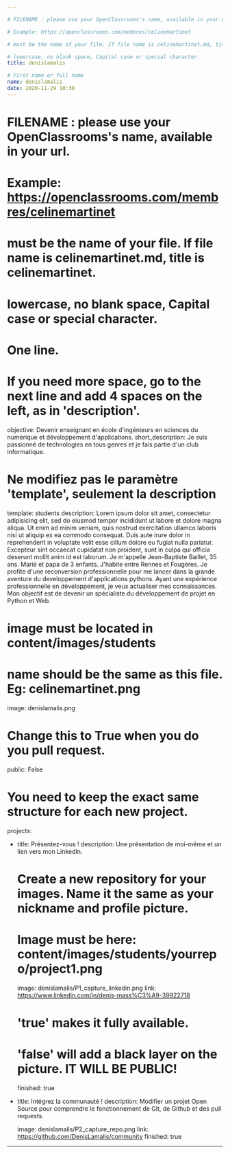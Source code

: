 ```yaml
---

# FILENAME : please use your OpenClassrooms's name, available in your url.

# Example: https://openclassrooms.com/membres/celinemartinet

# must be the name of your file. If file name is celinemartinet.md, title is celinemartinet.

# lowercase, no blank space, Capital case or special character.
title: denislamalis

# First name or full name
name: denislamalis
date: 2020-11-29 10:30
---
```

# FILENAME : please use your OpenClassrooms's name, available in your url.
# Example: https://openclassrooms.com/membres/celinemartinet
# must be the name of your file. If file name is celinemartinet.md, title is celinemartinet.
# lowercase, no blank space, Capital case or special character.

# One line.
# If you need more space, go to the next line and add 4 spaces on the left, as in 'description'.
objective: Devenir enseignant en école d'ingénieurs en sciences du numérique et développement d'applications.
short_description: Je suis passionné de technologies en tous genres et je fais partie d'un club informatique. 
# Ne modifiez pas le paramètre 'template', seulement la description
template: students
description:
    Lorem ipsum dolor sit amet, consectetur adipisicing elit, sed do eiusmod
    tempor incididunt ut labore et dolore magna aliqua. Ut enim ad minim veniam,
    quis nostrud exercitation ullamco laboris nisi ut aliquip ex ea commodo
    consequat. Duis aute irure dolor in reprehenderit in voluptate velit esse
    cillum dolore eu fugiat nulla pariatur. Excepteur sint occaecat cupidatat non
    proident, sunt in culpa qui officia deserunt mollit anim id est laborum.
    Je m'appelle Jean-Baptiste Baillet, 35 ans. Marié et papa de 3 enfants. J'habite entre Rennes et Fougères.
    Je profite d'une reconversion professionnelle pour me lancer dans la grande aventure du developpement d'applications pythons.
	Ayant une expérience professionnelle en développement, je veux actualiser mes connaissances.
	Mon objectif est de devenir un spécialiste du développement de projet en Python et Web.
	
# image must be located in content/images/students
# name should be the same as this file. Eg: celinemartinet.png

image: denislamalis.png

# Change this to True when you do you pull request.
public: False

# You need to keep the exact same structure for each new project.
projects:
  - title: Présentez-vous !
    description: Une présentation de moi-même et un lien vers mon LinkedIn.
    # Create a new repository for your images. Name it the same as your nickname and profile picture.
    # Image must be here: content/images/students/yourrepo/project1.png
	
    image: denislamalis/P1_capture_linkedin.png
    link: https://www.linkedin.com/in/denis-mass%C3%A9-39922718
    # 'true' makes it fully available.
    # 'false' will add a black layer on the picture. IT WILL BE PUBLIC!
    finished: true
	
  - title: Intégrez la communauté !
    description: Modifier un projet Open Source pour comprendre le fonctionnement de Git, de Github et des pull requests. 
	
    image: denislamalis/P2_capture_repo.png
    link: https://github.com/DenisLamalis/community
    finished: true

---

